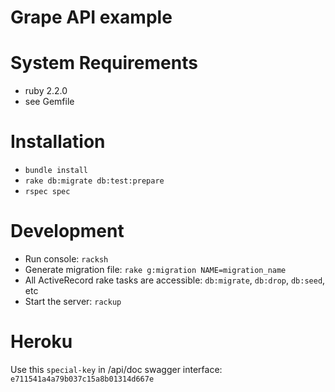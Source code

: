 Grape API example
===

# System Requirements

* ruby 2.2.0
* see Gemfile

# Installation

* `bundle install`
* `rake db:migrate db:test:prepare`
* `rspec spec`

# Development

* Run console: `racksh`
* Generate migration file: `rake g:migration NAME=migration_name`
* All ActiveRecord rake tasks are accessible: `db:migrate`, `db:drop`, `db:seed`, etc
* Start the server: `rackup`

# Heroku

Use this `special-key` in /api/doc swagger interface: `e711541a4a79b037c15a8b01314d667e`
